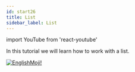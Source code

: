 ```yaml
---
id: start26
title: List
sidebar_label: List
---
```


import YouTube from 'react-youtube'


In this tutorial we will learn how to work with a list.

<YouTube videoId='EVOJpfQU3zE' />

[![EnglishMoji!](/img/logo/NeuroCoder.png)](https://vk.com/neurocoder)
